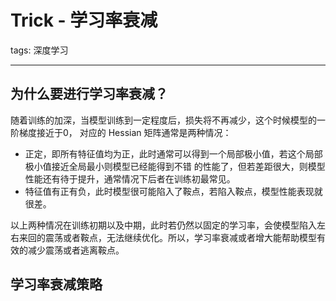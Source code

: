 # Trick - 学习率衰减

tags: 深度学习

---

## 为什么要进行学习率衰减？

随着训练的加深，当模型训练到一定程度后，损失将不再减少，这个时候模型的一阶梯度接近于0， 对应的 Hessian 矩阵通常是两种情况：

- 正定，即所有特征值均为正，此时通常可以得到一个局部极小值，若这个局部极小值接近全局最小则模型已经能得到不错  的性能了，但若差距很大，则模型性能还有待于提升，通常情况下后者在训练初最常见。
- 特征值有正有负，此时模型很可能陷入了鞍点，若陷入鞍点，模型性能表现就很差。

以上两种情况在训练初期以及中期，此时若仍然以固定的学习率，会使模型陷入左右来回的震荡或者鞍点，无法继续优化。所以，学习率衰减或者增大能帮助模型有效的减少震荡或者逃离鞍点。



## 学习率衰减策略



